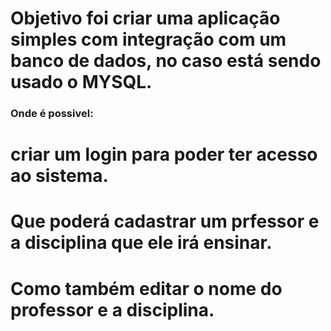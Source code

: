 # Objetivo foi criar uma aplicação simples com integração com um banco de dados, no caso está sendo usado o MYSQL.
### Onde é possivel:
# criar um login para poder ter acesso ao sistema.
# Que poderá cadastrar um prfessor e a disciplina que ele irá ensinar.
# Como também editar o nome do professor e a disciplina.
